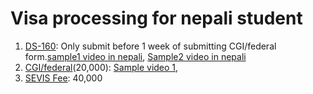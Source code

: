 # Visa processing for nepali student

1. [DS-160](https://ceac.state.gov/genniv/): Only submit before 1 week of submitting CGI/federal form.[sample1 video in nepali](https://www.youtube.com/watch?v=knWOYuXb4uQ), [Sample2 video in nepali](https://www.youtube.com/watch?v=MJy3WpPSexw)
2. [CGI/federal](https://cgifederal.secure.force.com/)(20,000): [Sample video 1](https://www.youtube.com/watch?v=L2nIsglCRag), 
3. [SEVIS Fee](): 40,000
